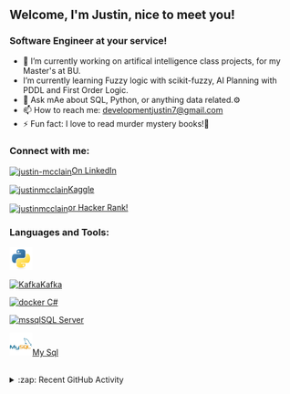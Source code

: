 ## Welcome, I'm Justin, nice to meet you!
### Software Engineer at your service!

- 🤖 I’m currently working on artifical intelligence class projects, for my Master's at BU.
- I’m currently learning Fuzzy logic with scikit-fuzzy, AI Planning with PDDL and First Order Logic.
- 💬 Ask mAe about SQL, Python, or anything data related.⚙️
- 📫 How to reach me: developmentjustin7@gmail.com
- ⚡ Fun fact: I love to read murder mystery books!📗

<h3 align="left">Connect with me:</h3>
<p align="left">
<a href="https://linkedin.com/in/bizdork" target="blank">
<img align="center" src="https://raw.githubusercontent.com/rahuldkjain/github-profile-readme-generator/master/src/images/icons/Social/linked-in-alt.svg" alt="justin-mcclain" height="30" width="40" />On LinkedIn</a>

<a href="https://www.kaggle.com/justinmcclain" target="blank"><img align="center" src="https://raw.githubusercontent.com/rahuldkjain/github-profile-readme-generator/master/src/images/icons/Social/kaggle.svg" alt="justinmcclain" height="30" width="40" />Kaggle</a>

<a href="https://www.hackerrank.com/uebertech"  target="blank"><img align="center" src="https://raw.githubusercontent.com/rahuldkjain/github-profile-readme-generator/master/src/images/icons/Social/hackerrank.svg" alt="justinmcclain" height="30" width="40" />or Hacker Rank!</a>
</p>

<h3 align="left">Languages and Tools:</h3>
<p align="left"> 
  <a href="https://www.python.org" target="_blank" rel="noreferrer"> <img src="https://raw.githubusercontent.com/devicons/devicon/master/icons/python/python-original.svg" alt="python" width="40" height="40"/> 

  <a href="https://www.apache.kafka.org" target="_blank" rel="noreferrer"> <img src="https://github.com/justin-mcclain/blob/main/svg/kafka.png" alt="Kafka" width="40" height="40"/>Kafka</a> 
 
  <a href="https://learn.microsoft.com/en-us/dotnet/csharp/" target="_blank" rel="noreferrer"> <img src="https://github.com/justinprogdev/justinprogdev/c-sharp-c.svg" alt="docker" width="40" height="40"/> C#</a> 

  <a href="https://www.microsoft.com/en-us/sql-server" target="_blank" rel="noreferrer"> <img src="https://www.svgrepo.com/show/303229/microsoft-sql-server-logo.svg" alt="mssql" width="40" height="40"/>SQL Server</a> 

  <a href="https://www.mysql.com/" target="_blank" rel="noreferrer"> <img src="https://raw.githubusercontent.com/devicons/devicon/master/icons/mysql/mysql-original-wordmark.svg" alt="mysql" width="40" height="40"/>My Sql</a>
  
<br />

<details>
  <summary>:zap: Recent GitHub Activity</summary>
  
<!--START_SECTION:activity-->

<!--END_SECTION:activity-->




